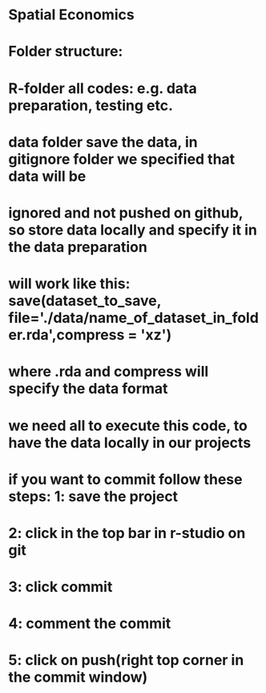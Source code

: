 # Spatial Economics
# 
# Folder structure: 
#   
# R-folder all codes:  e.g. data preparation, testing etc.
# 
# data folder save the data, in gitignore folder we specified that data will be
# ignored and not pushed on github, so store data locally and specify it in the data preparation
# 
# will work like this:   save(dataset_to_save, file='./data/name_of_dataset_in_folder.rda',compress = 'xz') 
# where .rda and compress will specify the data format
# we need all to execute this code, to have the data locally in our projects
#    
#    if you want to commit follow these steps:  1: save the project
#                                               2: click in the top bar in r-studio on git
#                                               3: click commit
#                                               4: comment the commit
#                                               5: click on push(right top corner in the commit window)
